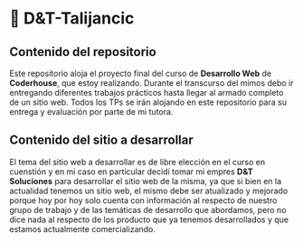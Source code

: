 <!-- Init Document -->
# :rocket: D&T-Talijancic

## Contenido del repositorio
Este repositorio aloja el proyecto final del curso de **Desarrollo Web** de **Coderhouse**, que estoy realizando. Durante el transcurso del mimos debo ir entregando diferentes trabajos prácticos hasta llegar al armado completo de un sitio web. Todos los TPs se irán alojando en este repositorio para su entrega y evaluación por parte de mi tutora.

## Contenido del sitio a desarrollar
El tema del sitio web a desarrollar es de libre elección en el curso en cuenstión y en mi caso en particular decidí tomar mi empres **D&T Soluciones** para desarrollar el sitio web de la misma, ya que si bien en la actualidad tenemos un sitio web, el mismo debe ser atualizado y mejorado porque hoy por hoy solo cuenta con información al respecto de nuestro grupo de trabajo y de las temáticas de desarrollo que abordamos, pero no dice nada al respecto de los producto que ya tenemos desarrollados y que estamos actualmente comercializando.
